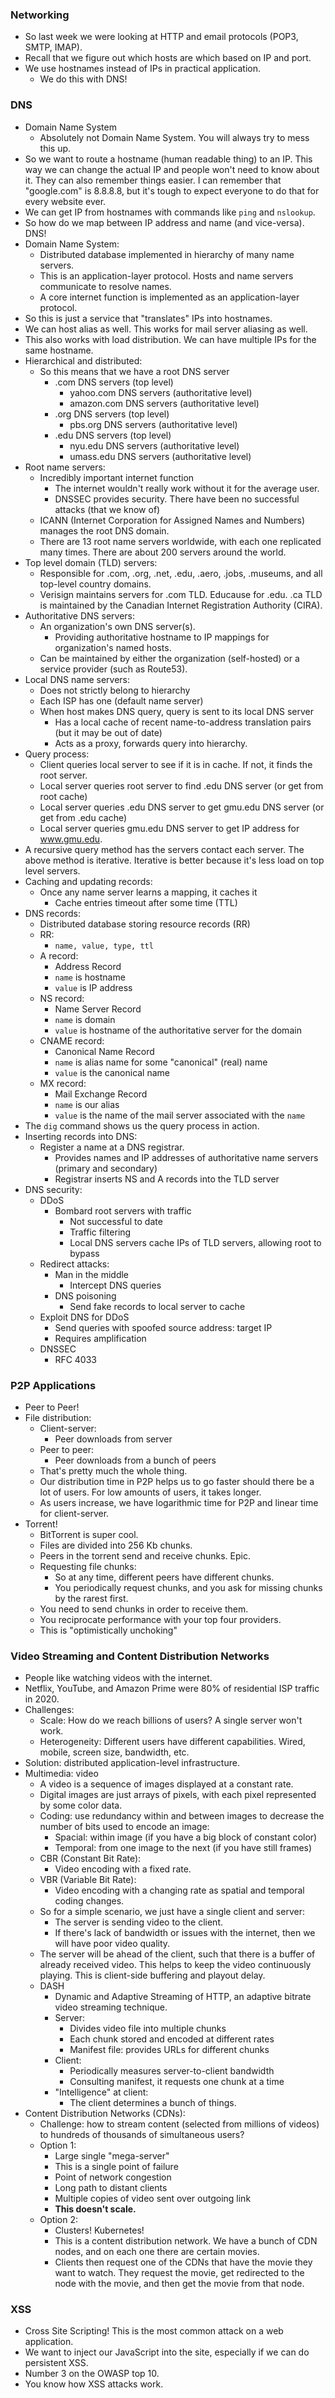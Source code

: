 ### Networking
- So last week we were looking at HTTP and email protocols (POP3, SMTP, IMAP).
- Recall that we figure out which hosts are which based on IP and port.
- We use hostnames instead of IPs in practical application.
	- We do this with DNS!

### DNS
- Domain Name System
	- Absolutely not Domain Name System. You will always try to mess this up.
- So we want to route a hostname (human readable thing) to an IP. This way we can change the actual IP and people won't need to know about it. They can also remember things easier. I can remember that "google.com" is 8.8.8.8, but it's tough to expect everyone to do that for every website ever.
- We can get IP from hostnames with commands like `ping` and `nslookup`. 
- So how do we map between IP address and name (and vice-versa). DNS!
- Domain Name System:
	- Distributed database implemented in hierarchy of many name servers.
	- This is an application-layer protocol. Hosts and name servers communicate to resolve names.
	- A core internet function is implemented as an application-layer protocol.
- So this is just a service that "translates" IPs into hostnames.
- We can host alias as well. This works for mail server aliasing as well.
- This also works with load distribution. We can have multiple IPs for the same hostname.
- Hierarchical and distributed:
	- So this means that we have a root DNS server
		- .com DNS servers (top level)
			- yahoo.com DNS servers (authoritative level)
			- amazon.com DNS servers (authoritative level)
		- .org DNS servers (top level)
			- pbs.org DNS servers (authoritative level)
		- .edu DNS servers (top level)
			- nyu.edu DNS servers (authoritative level)
			- umass.edu DNS servers (authoritative level)
- Root name servers:
	- Incredibly important internet function
		- The internet wouldn't really work without it for the average user.
		- DNSSEC provides security. There have been no successful attacks (that we know of)
	- ICANN (Internet Corporation for Assigned Names and Numbers) manages the root DNS domain.
	- There are 13 root name servers worldwide, with each one replicated many times. There are about 200 servers around the world.
- Top level domain (TLD) servers:
	- Responsible for .com, .org, .net, .edu, .aero, .jobs, .museums, and all top-level country domains.
	- Verisign maintains servers for .com TLD. Educause for .edu. .ca TLD is maintained by the Canadian Internet Registration Authority (CIRA).
- Authoritative DNS servers:
	- An organization's own DNS server(s).
		- Providing authoritative hostname to IP mappings for organization's named hosts.
	- Can be maintained by either the organization (self-hosted) or a service provider (such as Route53).
- Local DNS name servers:
	- Does not strictly belong to hierarchy
	- Each ISP has one (default name server)
	- When host makes DNS query, query is sent to its local DNS server
		- Has a local cache of recent name-to-address translation pairs (but it may be out of date)
		- Acts as a proxy, forwards query into hierarchy.
- Query process:
	- Client queries local server to see if it is in cache. If not, it finds the root server.
	- Local server queries root server to find .edu DNS server (or get from root cache)
	- Local server queries .edu DNS server to get gmu.edu DNS server (or get from .edu cache)
	- Local server queries gmu.edu DNS server to get IP address for www.gmu.edu.
- A recursive query method has the servers contact each server. The above method is iterative. Iterative is better because it's less load on top level servers.
- Caching and updating records:
	- Once any name server learns a mapping, it caches it
		- Cache entries timeout after some time (TTL)
- DNS records:
	- Distributed database storing resource records (RR)
	- RR:
		- `name, value, type, ttl`
	- A record:
		- Address Record
		- `name` is hostname
		- `value` is IP address
	- NS record:
		- Name Server Record
		- `name` is domain
		- `value` is hostname of the authoritative server for the domain
	- CNAME record:
		- Canonical Name Record
		- `name` is alias name for some "canonical" (real) name
		- `value` is the canonical name
	- MX record:
		- Mail Exchange Record
		- `name` is our alias
		- `value` is the name of the mail server associated with the `name`
- The `dig` command shows us the query process in action.
- Inserting records into DNS:
	- Register a name at a DNS registrar.
		- Provides names and IP addresses of authoritative name servers (primary and secondary)
		- Registrar inserts NS and A records into the TLD server
- DNS security:
	- DDoS
		- Bombard root servers with traffic
			- Not successful to date
			- Traffic filtering
			- Local DNS servers cache IPs of TLD servers, allowing root to bypass
	- Redirect attacks:
		- Man in the middle
			- Intercept DNS queries
		- DNS poisoning
			- Send fake records to local server to cache
	- Exploit DNS for DDoS
		- Send queries with spoofed source address: target IP
		- Requires amplification
	- DNSSEC
		- RFC 4033

### P2P Applications
- Peer to Peer!
- File distribution:
	- Client-server:
		- Peer downloads from server
	- Peer to peer:
		- Peer downloads from a bunch of peers
	- That's pretty much the whole thing.
	- Our distribution time in P2P helps us to go faster should there be a lot of users. For low amounts of users, it takes longer.
	- As users increase, we have logarithmic time for P2P and linear time for client-server.
- Torrent!
	- BitTorrent is super cool.
	- Files are divided into 256 Kb chunks.
	- Peers in the torrent send and receive chunks. Epic.
	- Requesting file chunks:
		- So at any time, different peers have different chunks.
		- You periodically request chunks, and you ask for missing chunks by the rarest first.
	- You need to send chunks in order to receive them.
	- You reciprocate performance with your top four providers.
	- This is "optimistically unchoking"

### Video Streaming and Content Distribution Networks
- People like watching videos with the internet.
- Netflix, YouTube, and Amazon Prime were 80% of residential ISP traffic in 2020.
- Challenges:
	- Scale: How do we reach billions of users? A single server won't work.
	- Heterogeneity: Different users have different capabilities. Wired, mobile, screen size, bandwidth, etc.
- Solution: distributed application-level infrastructure.
- Multimedia: video
	- A video is a sequence of images displayed at a constant rate.
	- Digital images are just arrays of pixels, with each pixel represented by some color data.
	- Coding: use redundancy within and between images to decrease the number of bits used to encode an image:
		- Spacial: within image (if you have a big block of constant color)
		- Temporal: from one image to the next (if you have still frames)
	- CBR (Constant Bit Rate):
		- Video encoding with a fixed rate.
	- VBR (Variable Bit Rate):
		- Video encoding with a changing rate as spatial and temporal coding changes.
	- So for a simple scenario, we just have a single client and server:
		- The server is sending video to the client.
		- If there's lack of bandwidth or issues with the internet, then we will have poor video quality.
	- The server will be ahead of the client, such that there is a buffer of already received video. This helps to keep the video continuously playing. This is client-side buffering and playout delay.
	- DASH
		- Dynamic and Adaptive Streaming of HTTP, an adaptive bitrate video streaming technique.
		- Server:
			- Divides video file into multiple chunks
			- Each chunk stored and encoded at different rates
			- Manifest file: provides URLs for different chunks
		- Client:
			- Periodically measures server-to-client bandwidth
			- Consulting manifest, it requests one chunk at a time
		- "Intelligence" at client:
			- The client determines a bunch of things.
- Content Distribution Networks (CDNs):
	- Challenge: how to stream content (selected from millions of videos) to hundreds of thousands of simultaneous users?
	- Option 1:
		- Large single "mega-server"
		- This is a single point of failure
		- Point of network congestion
		- Long path to distant clients
		- Multiple copies of video sent over outgoing link
		- **This doesn't scale.**
	- Option 2:
		- Clusters! Kubernetes! 
		- This is a content distribution network. We have a bunch of CDN nodes, and on each one there are certain movies.
		- Clients then request one of the CDNs that have the movie they want to watch. They request the movie, get redirected to the node with the movie, and then get the movie from that node.

### XSS
- Cross Site Scripting! This is the most common attack on a web application.
- We want to inject our JavaScript into the site, especially if we can do persistent XSS.
- Number 3 on the OWASP top 10.
- You know how XSS attacks work.